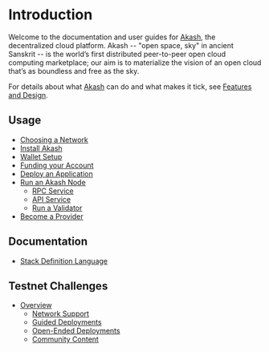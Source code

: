 # Introduction

Welcome to the documentation and user guides for [Akash](https://github.com/ovrclk/akash), the decentralized cloud platform. Akash -- "open space, sky" in ancient Sanskrit -- is the world’s first distributed peer-to-peer open cloud computing marketplace; our aim is to materialize the vision of an open cloud that’s as boundless and free as the sky.

For details about what [Akash](https://github.com/ovrclk/akash) can do and what makes it tick, see [Features and Design](design/).

## Usage

* [Choosing a Network](guides/version.md)
* [Install Akash](guides/install.md)
* [Wallet Setup](guides/wallet.md)
* [Funding your Account](guides/funding.md)
* [Deploy an Application](guides/deploy.md)
* [Run an Akash Node](guides/node/)
  * [RPC Service](guides/node/rpc.md)
  * [API Service](guides/node/api.md)
  * [Run a Validator](guides/node/validator.md)
* [Become a Provider](guides/provider.md)

## Documentation

* [Stack Definition Language](documentation/sdl.md)

## Testnet Challenges

* [Overview](testnet-challenges/testnet-challenges/)
  * [Network Support](testnet-challenges/testnet-challenges/network-support.md)
  * [Guided Deployments](testnet-challenges/testnet-challenges/guided-deployments.md)
  * [Open-Ended Deployments](testnet-challenges/testnet-challenges/open-ended-deployments.md)
  * [Community Content](testnet-challenges/testnet-challenges/community-content.md)
